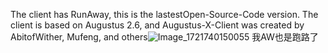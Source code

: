 The client has RunAway, this is the lastestOpen-Source-Code version. The client is  based on Augustus 2.6, and Augustus-X-Client was created by AbitofWither, Mufeng, and others![Image_1721740150055](https://github.com/user-attachments/assets/ac3b7d75-581f-427c-bdbb-906eea462959)
 我AW也是跑路了
